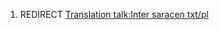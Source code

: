 1.  REDIRECT [Translation talk:Inter saracen
    txt/pl](Translation_talk:Inter_saracen_txt/pl "wikilink")